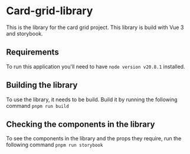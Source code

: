 # Card-grid-library
This is the library for the card grid project. This library is build with Vue 3 and storybook.

## Requirements 
To run this application you'll need to have `node version v20.8.1` installed. 

## Building the library
To use the library, it needs to be build. Build it by running the following command
```pnpm run build```

## Checking the components in the library
To see the components in the library and the props they require, run the following command
```pnpm run storybook```